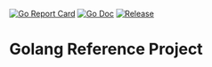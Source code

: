 [![Go Report Card](https://goreportcard.com/badge/github.com/1ambda/go-ref?style=flat-square)](https://goreportcard.com/report/github.com/1ambda/go-ref)
[![Go Doc](https://img.shields.io/badge/godoc-reference-blue.svg?style=flat-square)](http://godoc.org/github.com/1ambda/go-ref)
[![Release](https://img.shields.io/github/release/1ambda/go-ref.svg?style=flat-square)](https://github.com/1ambda/go-ref/releases/latest)

# Golang Reference Project

